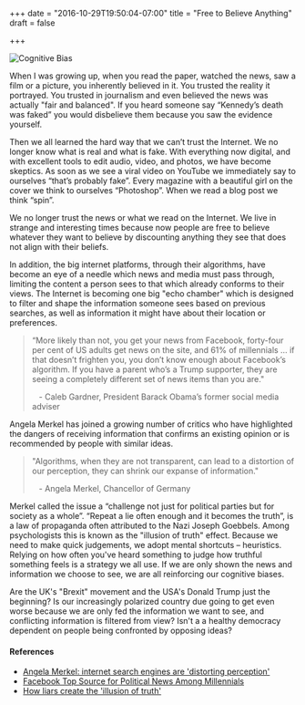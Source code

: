 +++
date = "2016-10-29T19:50:04-07:00"
title = "Free to Believe Anything"
draft = false

+++

![Cognitive Bias](img/comic.png)

When I was growing up, when you read the paper, watched the news, saw a film or a picture, you inherently believed in it.  You trusted the reality it portrayed. You trusted in journalism and even believed the news was actually "fair and balanced". If you heard someone say “Kennedy’s death was faked” you would disbelieve them because you saw the evidence yourself.  

Then we all learned the hard way that we can’t trust the Internet. We no longer know what is real and what is fake.  With everything now digital, and with excellent tools to edit audio, video, and photos, we have become skeptics. As soon as we see a viral video on YouTube we immediately say to ourselves “that’s probably fake”. Every magazine with a beautiful girl on the cover we think to ourselves “Photoshop”. When we read a blog post we think “spin”.

<!--more-->

We no longer trust the news or what we read on the Internet. We live in strange and interesting times because now people are free to believe whatever they want to believe by discounting anything they see that does not align with their beliefs.

In addition, the big internet platforms, through their algorithms, have become an eye of a needle which news and media must pass through, limiting the content a person sees to that which already conforms to their views. The Internet is becoming one big "echo chamber" which is designed to filter and shape the information someone sees based on previous searches, as well as information it might have about their location or preferences.

>“More likely than not, you get your news from Facebook, forty-four per cent of US adults get news on the site, and 61% of millennials … if that doesn’t frighten you, you don’t know enough about Facebook’s algorithm. If you have a parent who’s a Trump supporter, they are seeing a completely different set of news items than you are."
>
>&nbsp;&nbsp; - Caleb Gardner, President Barack Obama’s former social media adviser

Angela Merkel has joined a growing number of critics who have highlighted the dangers of receiving information that confirms an existing opinion or is recommended by people with similar ideas.

>"Algorithms, when they are not transparent, can lead to a distortion of our perception, they can shrink our expanse of information."
>
>&nbsp;&nbsp; - Angela Merkel, Chancellor of Germany

Merkel called the issue a “challenge not just for political parties but for society as a whole”. “Repeat a lie often enough and it becomes the truth”, is a law of propaganda often attributed to the Nazi Joseph Goebbels. Among psychologists this is known as the "illusion of truth" effect. Because we need to make quick judgements, we adopt mental shortcuts – heuristics. Relying on how often you've heard something to judge how truthful something feels is a strategy we all use. If we are only shown the news and information we choose to see, we are all reinforcing our cognitive biases.  

Are the UK's "Brexit" movement and the USA's Donald Trump just the beginning? Is our increasingly polarized country due going to get even worse because we are only fed the information we want to see, and conflicting information is filtered from view?  Isn't a a healthy democracy dependent on people being confronted by opposing ideas?

#### References
* [Angela Merkel: internet search engines are 'distorting perception'](https://www.theguardian.com/world/2016/oct/27/angela-merkel-internet-search-engines-are-distorting-our-perception)
* [Facebook Top Source for Political News Among Millennials](http://www.journalism.org/2015/06/01/facebook-top-source-for-political-news-among-millennials/)
* [How liars create the 'illusion of truth'](http://www.bbc.com/future/story/20161026-how-liars-create-the-illusion-of-truth)
